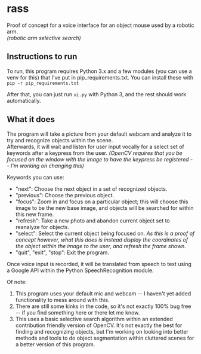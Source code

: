 # rass
Proof of concept for a voice interface for an object mouse used by a robotic arm.  
_(robotic arm selective search)_

## Instructions to run
To run, this program requires Python 3.x and a few modules (you can use a venv for this) that I've put in pip_requirements.txt. You can install these with `pip -r pip_requirements.txt`

After that, you can just run `ui.py` with Python 3, and the rest should work automatically.

## What it does
The program will take a picture from your default webcam and analyze it to try and recognize objects within the scene.  
Afterwards, it will wait and listen for user input vocally for a select set of keywords after a keypress from the user. _(OpenCV requires that you be focused on the window with the image to have the keypress be registered -- I'm working on changing this)_

Keywords you can use:
* "next": Choose the next object in a set of recognized objects.
* "previous": Choose the previous object.
* "focus": Zoom in and focus on a particular object; this will choose this image to be the new base image, and objects will be searched for within this new frame.
* "refresh": Take a new photo and abandon current object set to reanalyze for objects.
* "select": Select the current object being focused on. _As this is a proof of concept however, what this does is instead display the coordinates of the object within the image to the user, and refresh the frame shown._
* "quit", "exit", "stop": Exit the program.

Once voice input is recorded, it will be translated from speech to text using a Google API within the Python SpeechRecognition module.

Of note:
1. This program uses your default mic and webcam -- I haven't yet added functionality to mess around with this.
2. There are still some kinks in the code, so it's not exactly 100% bug free -- if you find something here or there let me know.
3. This uses a basic selective search algorithm within an extended contribution friendly version of OpenCV. It's not exactly the best for finding and recognizing objects, but I'm working on looking into better methods and tools to do object segmentation within cluttered scenes for a better version of this program.
